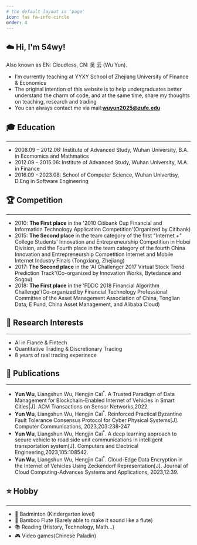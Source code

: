 ```yaml
---
# the default layout is 'page'
icon: fas fa-info-circle
order: 4
---
```



## ☁️ Hi, I'm 54wy!
Also known as EN: Cloudless, CN: 吴 云 (Wu Yun).

- I’m currently teaching at YYXY School of Zhejiang University of Finance & Economics
- The original intention of this website is to help undergraduates better understand the charm of code, and at the same time, share my thoughts on teaching, research and trading
- You can always contact me via mail:**wuyun2025@zufe.edu**


<!-- Education -->
## 🎓 Education
***
- 2008.09 – 2012.06: Institute of Advanced Study, Wuhan University, B.A. in Ecomomics and Mathmatics 
- 2012.09 – 2015.06: Institute of Advanced Study, Wuhan University, M.A. in Finance
- 2016.09 - 2023.08: School of Computer Science, Wuhan Univertisy, D.Eng in Software Engineering


<!-- Competition -->
## 🏆 Competition
***
- 2010: **The First place** in the '2010 Citibank Cup Financial and Information Technology Application Competition'(Organized by Citibank) 
- 2015: **The Second place** in the team category of the first "Internet +" College Students' Innovation and Entrepreneurship Competition in Hubei Division, and the Fourth place in the team category of the fourth China Innovation and Entrepreneurship Competition Internet and Mobile Internet Industry Finals (Tongxiang, Zhejiang)
- 2017: **The Second place** in the 'AI Challenger 2017 Virtual Stock Trend Prediction Track'(Co-organized by Innovation Works, Bytedance and Sogou)
- 2018: **The First place** in the 'FDDC 2018 Financial Algorithm Challenge'(Co-organized by Financial Technology Professional Committee of the Asset Management Association of China, Tonglian Data, E Fund, China Asset Management, and Alibaba Cloud)


<!-- Research Interests -->
## 🚀 Research Interests
***
- AI in Fiance & Fintech 
- Quantitative Trading & Discretionary Trading
- 8 years of real trading experinece


<!-- Publications -->
## 🏫 Publications
***
- **Yun Wu**, Liangshun Wu, Hengjin Cai<sup>*</sup>. A Trusted Paradigm of Data Management for Blockchain-Enabled Internet of Vehicles in Smart Cities[J]. ACM Transactions on Sensor Networks,2022.
- **Yun Wu**, Liangshun Wu, Hengjin Cai<sup>*</sup>. Reinforced Practical Byzantine Fault Tolerance Consensus Protocol for Cyber Physical Systems[J]. Computer Communications, 2023,203:238-247
- **Yun Wu**, Liangshun Wu, Hengjin Cai<sup>*</sup>. A deep learning approach to secure vehicle to road side unit communications in intelligent transportation system[J]. Computers and Electrical Engineering,2023,105:108542. 
- **Yun Wu**, Liangshun Wu, Hengjin Cai<sup>*</sup>. Cloud-Edge Data Encryption in the Internet of Vehicles Using Zeckendorf Representation[J]. Journal of Cloud Computing-Advances Systems and Applications, 2023,12:39. 


<!-- Hobby -->
## ⭐ Hobby
***
- 🎾 Badminton (Kindergarten level)
- 🪈 Bamboo Flute (Barely able to make it sound like a flute)
- 📚 Reading (History, Technology, Math...)
- 🎮 Video games(Chinese Paladin)